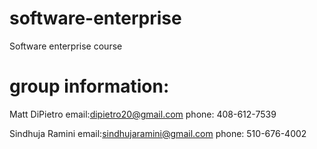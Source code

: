 # software-enterprise
Software enterprise course

# group information:
Matt DiPietro
email:dipietro20@gmail.com
phone: 408-612-7539


Sindhuja Ramini
email:sindhujaramini@gmail.com
phone: 510-676-4002
